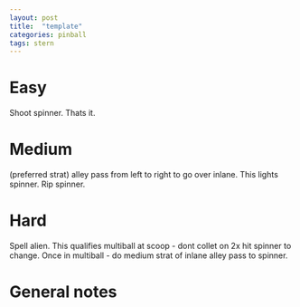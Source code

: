 ```yaml
---
layout: post
title:  "template"
categories: pinball
tags: stern
---
```


# Easy
Shoot spinner. Thats it.

# Medium
(preferred strat) alley pass from left to right to go over inlane. This lights spinner. Rip spinner.

# Hard
Spell alien. This qualifies multiball at scoop - dont collet on 2x hit spinner to change. Once in multiball - do medium strat of inlane alley pass to spinner.

# General notes



